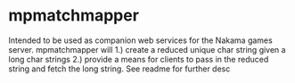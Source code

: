 # mpmatchmapper
Intended to be used as companion web services for the Nakama games server. mpmatchmapper will 1.) create a reduced unique char string given a long char strings 2.) provide a means for clients to pass in the reduced string and fetch the long string. See readme for further desc
